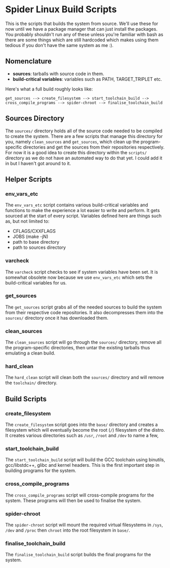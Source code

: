# Spider Linux Build Scripts

This is the scripts that builds the system from source. We'll use these for now
until we have a package manager that can just install the packages. You
probably shouldn't run any of these unless you're familiar with bash as there
are some things which are still hardcoded which makes using them tedious if you
don't have the same system as me :).

## Nomenclature

- **sources**: tarballs with source code in them.
- **build-critical variables**: variables such as PATH, TARGET_TRIPLET etc.

Here's what a full build roughly looks like:

```
get_sources --> create_filesystem --> start_toolchain_build --> cross_compile_programs --> spider-chroot --> finalise_toolchain_build
```

## Sources Directory

The `sources/` directory holds all of the source code needed to be compiled to
create the system. There are a few scripts that manage this directory for you,
namely `clean_sources` and `get_sources`, which clean up the program-specific
directories and get the sources from their repositories respectively. For now
it is a good idea to create this directory within the `scripts/` directory as
we do not have an automated way to do that yet. I could add it in but I haven't
got around to it.

## Helper Scripts

### env_vars_etc

The `env_vars_etc` script contains various build-critical variables and functions
to make the experience a lot easier to write and perform. It gets sourced at
the start of every script. Variables defined here are things such as, but not
limited to:

- CFLAGS/CXXFLAGS
- JOBS (make -jN)
- path to base directory
- path to sources directory

### varcheck

The `varcheck` script checks to see if system variables have been set. It is
somewhat obsolete now because we use `env_vars_etc` which sets the build-critical
variables for us.

### get_sources

The `get_sources` script grabs all of the needed sources to build the system
from their respective code repositories. It also decompresses them into the
`sources/` directory once it has downloaded them.

### clean_sources

The `clean_sources` script will go through the `sources/` directory, remove all
the program-specific directories, then untar the existing tarballs thus
emulating a clean build.

### hard_clean

The `hard_clean` script will clean both the `sources/` directory and will
remove the `toolchain/` directory.

## Build Scripts

### create_filesystem

The `create_filesystem` script goes into the `base/` directory and creates a
filesystem which will eventually become the root (`/`) filesystem of the
distro. It creates various directories such as `/usr`, `/root` and `/dev` to
name a few,

### start_toolchain_build

The `start_toolchain_build` script will build the GCC toolchain using binutils,
gcc/libstdc++, glibc and kernel headers. This is the first important step in
building programs for the system.

### cross_compile_programs

The `cross_compile_programs` script will cross-compile programs for the system.
These programs will then be used to finalise the system.

### spider-chroot

The `spider-chroot` script will mount the required virtual filesystems in
`/sys`, `/dev` and `/proc` then `chroot` into the root filesystem in `base/`.

### finalise_toolchain_build

The `finalise_toolchain_build` script builds the final programs for the system.
